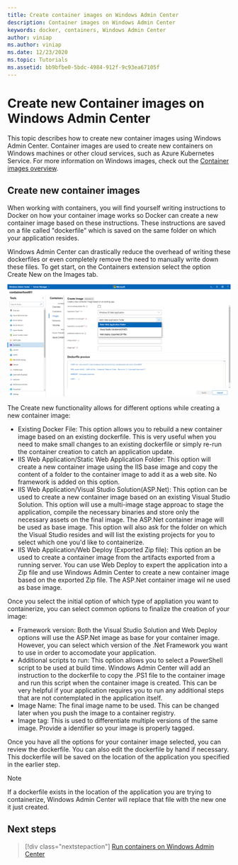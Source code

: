 ```yaml
---
title: Create container images on Windows Admin Center
description: Container images on Windows Admin Center
keywords: docker, containers, Windows Admin Center
author: viniap
ms.author: viniap
ms.date: 12/23/2020
ms.topic: Tutorials
ms.assetid: bb9bfbe0-5bdc-4984-912f-9c93ea67105f
---
```

# Create new Container images on Windows Admin Center

This topic describes how to create new container images using Windows Admin Center. Container images are used to create new containers on Windows machines or other cloud services, such as Azure Kubernetes Service. For more information on Windows images, check out the [Container images overview](https://docs.microsoft.com/en-us/virtualization/windowscontainers/about/#container-images).

## Create new container images

When working with containers, you will find yourself writing instructions to Docker on how your container image works so Docker can create a new container image based on these instructions. These instructions are saved on a file called "dockerfile" which is saved on the same folder on which your application resides. 

Windows Admin Center can drastically reduce the overhead of writing these dockerfiles or even completely remove the need to manually write down these files. To get start, on the Containers extension select the option Create New on the Images tab.

![WAC-CreateNewContainer](./media/WAC-CreateNew.png)

The Create new functionality allows for different options while creating a new container image:

- Existing Docker File: This option allows you to rebuild a new container image based on an existing dockerfile. This is very useful when you need to make small changes to an existing dockerfile or simply re-run the container creation to catch an application update.
- IIS Web Application/Static Web Application Folder: This option will create a new container image using the IIS base image and copy the content of a folder to the container image to add it as a web site. No framework is added on this option.
- IIS Web Application/Visual Studio Solution(ASP.Net): This option can be used to create a new container image based on an existing Visual Studio Solution. This option will use a multi-image stage approac to stage the application, compile the necessary binaries and store only the necessary assets on the final image. The ASP.Net container image will be used as base image. This option will also ask for the folder on which the Visual Studio resides and will list the existing projects for you to select which one you'd like to containerize.
- IIS Web Application/Web Deploy (Exported Zip file): This option an be used to create a container image from the artifacts exported from a running server. You can use Web Deploy to expert the application into a Zip file and use Windows Admin Center to create a new container image based on the exported Zip file. The ASP.Net container image wil ne used as base image.

Once you select the initial option of which type of appliation you want to containerize, you can select common options to finalize the creation of your image:

- Framework version: Both the Visual Studio Solution and Web Deploy options will use the ASP.Net image as base for your container image. However, you can select which version of the .Net Framework you want to use in order to accomodate your application.
- Additional scripts to run: This option allows you to select a PowerShell script to be used at build time. Windows Admin Center will add an instruction to the dockerfile to copy the .PS1 file to the container image and run this script when the container image is created. This can be very helpful if your application requires you to run any additional steps that are not contemplated in the application itself.
- Image Name: The final image name to be used. This can be changed later when you push the image to a container registry.
- Image tag: This is used to differentiate multiple versions of the same image. Provide a identifier so your image is properly tagged.

Once you have all the options for your container image selected, you can review the dockerfile. You can also edit the dockerfile by hand if necessary. This dockerfile will be saved on the location of the application you specified in the earlier step. 

>[!Note]
>If a dockerfile exists in the location of the application you are trying to containerize, Windows Admin Center will replace that file with the new one it just created.

## Next steps

> [!div class="nextstepaction"]
> [Run containers on Windows Admin Center](./WAC-Containers.md)
